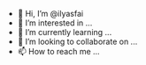 - 👋 Hi, I’m @ilyasfai
- 👀 I’m interested in ...
- 🌱 I’m currently learning ...
- 💞️ I’m looking to collaborate on ...
- 📫 How to reach me ...

<!---
ilyasfai/ilyasfai is a ✨ special ✨ repository because its `README.md` (this file) appears on your GitHub profile.
You can click the Preview link to take a look at your changes.
--->
